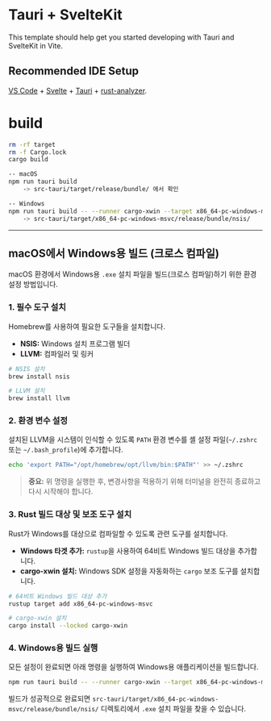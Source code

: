# Tauri + SvelteKit

This template should help get you started developing with Tauri and SvelteKit in Vite.

## Recommended IDE Setup

[VS Code](https://code.visualstudio.com/) + [Svelte](https://marketplace.visualstudio.com/items?itemName=svelte.svelte-vscode) + [Tauri](https://marketplace.visualstudio.com/items?itemName=tauri-apps.tauri-vscode) + [rust-analyzer](https://marketplace.visualstudio.com/items?itemName=rust-lang.rust-analyzer).


# build

```bash
rm -rf target
rm -f Cargo.lock
cargo build

-- macOS
npm run tauri build
    -> src-tauri/target/release/bundle/ 에서 확인

-- Windows
npm run tauri build -- --runner cargo-xwin --target x86_64-pc-windows-msvc
    -> src-tauri/target/x86_64-pc-windows-msvc/release/bundle/nsis/
```



---

## macOS에서 Windows용 빌드 (크로스 컴파일)

macOS 환경에서 Windows용 `.exe` 설치 파일을 빌드(크로스 컴파일)하기 위한 환경 설정 방법입니다.

### 1. 필수 도구 설치

Homebrew를 사용하여 필요한 도구들을 설치합니다.

- **NSIS:** Windows 설치 프로그램 빌더
- **LLVM:** 컴파일러 및 링커

```bash
# NSIS 설치
brew install nsis

# LLVM 설치
brew install llvm
```

### 2. 환경 변수 설정

설치된 LLVM을 시스템이 인식할 수 있도록 `PATH` 환경 변수를 셸 설정 파일(`~/.zshrc` 또는 `~/.bash_profile`)에 추가합니다.

```bash
echo 'export PATH="/opt/homebrew/opt/llvm/bin:$PATH"' >> ~/.zshrc
```

> **중요:** 위 명령을 실행한 후, 변경사항을 적용하기 위해 터미널을 완전히 종료하고 다시 시작해야 합니다.

### 3. Rust 빌드 대상 및 보조 도구 설치

Rust가 Windows를 대상으로 컴파일할 수 있도록 관련 도구를 설치합니다.

- **Windows 타겟 추가:** `rustup`을 사용하여 64비트 Windows 빌드 대상을 추가합니다.
- **cargo-xwin 설치:** Windows SDK 설정을 자동화하는 `cargo` 보조 도구를 설치합니다.

```bash
# 64비트 Windows 빌드 대상 추가
rustup target add x86_64-pc-windows-msvc

# cargo-xwin 설치
cargo install --locked cargo-xwin
```

### 4. Windows용 빌드 실행

모든 설정이 완료되면 아래 명령을 실행하여 Windows용 애플리케이션을 빌드합니다.

```bash
npm run tauri build -- --runner cargo-xwin --target x86_64-pc-windows-msvc
```

빌드가 성공적으로 완료되면 `src-tauri/target/x86_64-pc-windows-msvc/release/bundle/nsis/` 디렉토리에서 `.exe` 설치 파일을 찾을 수 있습니다.